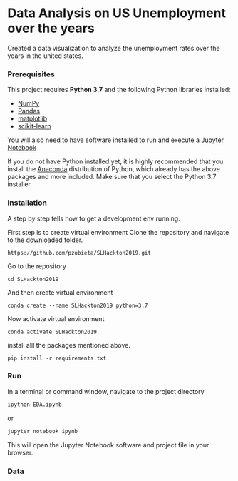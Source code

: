 # Data Analysis on US Unemployment over the years 

Created a data visualization to analyze the unemployment rates over the years in the united states.
### Prerequisites

This project requires **Python 3.7** and the following Python libraries installed:

- [NumPy](http://www.numpy.org/)
- [Pandas](http://pandas.pydata.org/)
- [matplotlib](http://matplotlib.org/)
- [scikit-learn](http://scikit-learn.org/stable/)

You will also need to have software installed to run and execute a [Jupyter Notebook](http://ipython.org/notebook.html)

If you do not have Python installed yet, it is highly recommended that you install the [Anaconda](http://continuum.io/downloads) distribution of Python, which already has the above packages and more included. Make sure that you select the Python 3.7 installer.

### Installation

A step by step tells how to get a development env running.

First step is to create virtual environment
Clone the repository and navigate to the downloaded folder.
```
https://github.com/pzubieta/SLHackton2019.git
```
Go to the repository 

```
cd SLHackton2019
```

And then create virtual environment

```
conda create --name SLHackton2019 python=3.7
```
Now activate virtual environment

```
conda activate SLHackton2019
```
install alll the packages mentioned above.

```
pip install -r requirements.txt
```

### Run

In a terminal or command window, navigate to the  project directory 

```bash
ipython EDA.ipynb
```  
or
```bash
jupyter notebook ipynb
```

This will open the Jupyter Notebook software and project file in your browser.

### Data


